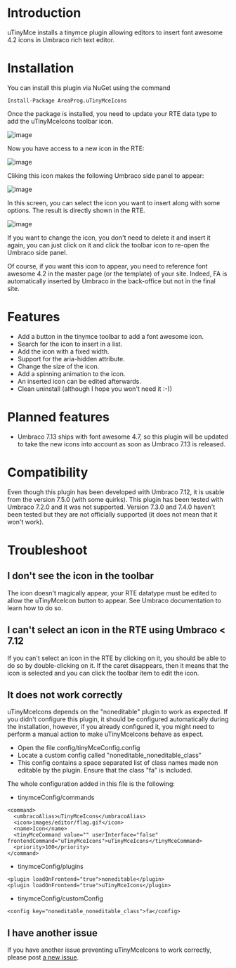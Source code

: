 # Introduction

uTinyMce installs a tinymce plugin allowing editors to insert font awesome 4.2 icons in Umbraco rich text editor.

# Installation

You can install this plugin via NuGet using the command

```
Install-Package AreaProg.uTinyMceIcons
```

Once the package is installed, you need to update your RTE data type to add the uTinyMceIcons toolbar icon.

![image](https://i.imgur.com/3D1Jawz.png)

Now you have access to a new icon in the RTE:

![image](https://i.imgur.com/WHwIaJ1.png)

Cliking this icon makes the following Umbraco side panel to appear:

![image](https://i.imgur.com/wk81e3R.png)

In this screen, you can select the icon you want to insert along with some options. 
The result is directly shown in the RTE.

![image](https://i.imgur.com/OSinCw7.png)

If you want to change the icon, you don't need to delete it and insert it again, you can just click on it and click the toolbar icon to re-open the Umbraco side panel.

Of course, if you want this icon to appear, you need to reference font awesome 4.2 in the master page (or the template) of your site. Indeed, FA is automatically inserted by Umbraco in the back-office but not in the final site.

# Features

* Add a button in the tinymce toolbar to add a font awesome icon.
* Search for the icon to insert in a list.
* Add the icon with a fixed width.
* Support for the aria-hidden attribute.
* Change the size of the icon.
* Add a spinning animation to the icon.
* An inserted icon can be edited afterwards.
* Clean uninstall (although I hope you won't need it :-))

# Planned features

* Umbraco 7.13 ships with font awesome 4.7, so this plugin will be updated to take the new icons into account as soon as Umbraco 7.13 is released.

# Compatibility

Even though this plugin has been developed with Umbraco 7.12, it is usable from the version 7.5.0 (with some quirks). 
This plugin has been tested with Umbraco 7.2.0 and it was not supported.
Version 7.3.0 and 7.4.0 haven't been tested but they are not officially supported (it does not mean that it won't work).

# Troubleshoot

## I don't see the icon in the toolbar

The icon doesn't magically appear, your RTE datatype must be edited to allow the uTinyMceIcon button to appear. See Umbraco documentation to learn how to do so.

## I can't select an icon in the RTE using Umbraco < 7.12

If you can't select an icon in the RTE by clicking on it, you should be able to do so by double-clicking on it. If the caret disappears, then it means that the icon is selected and you can click the toolbar item to edit the icon.

## It does not work correctly

uTinyMceIcons depends on the "noneditable" plugin to work as expected. If you didn't configure this plugin, it should be configured automatically during the installation, however, if you already configured it, you might need to perform a manual action to make uTinyMceIcons behave as expect.

* Open the file config/tinyMceConfig.config
* Locate a custom config called "noneditable_noneditable_class"
* This config contains a space separated list of class names made non editable by the plugin. Ensure that the class "fa" is included.

The whole configuration added in this file is the following:

* tinymceConfig/commands

```
<command>
  <umbracoAlias>uTinyMceIcons</umbracoAlias>
  <icon>images/editor/flag.gif</icon>
  <name>Icon</name>
  <tinyMceCommand value="" userInterface="false" frontendCommand="uTinyMceIcons">uTinyMceIcons</tinyMceCommand>
  <priority>100</priority>
</command>
```

* tinymceConfig/plugins

```
<plugin loadOnFrontend="true">noneditable</plugin>
<plugin loadOnFrontend="true">uTinyMceIcons</plugin>
```

* tinymceConfig/customConfig

```
<config key="noneditable_noneditable_class">fa</config>
```

## I have another issue

If you have another issue preventing uTinyMceIcons to work correctly, please post [a new issue](https://github.com/ssougnez/uTinyMceIcons/issues).
